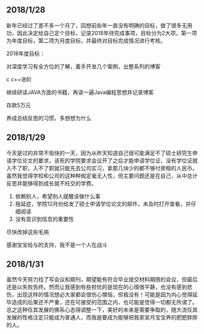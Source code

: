 ## 2018/1/28

新年已经过了差不多一个月了，回想前些年一直没有明确的目标，做了很多无用功，因此决定给自己定个目标，记录2018年待完成事项，目标分为2大项，第一项为年度目标，第二项为月度目标，并最终对目标完成情况进行考核。

2018年度目标：

对深度学习有全方位的了解，着手开发几个案例，出整系列的博客

c c++进阶

继续研读JAVA方面的书籍，再读一遍Java编程思想并记录博客

存款5万元

养成总结反思的习惯，多想想为什么

## 2018/1/29

今天是过的非常不愉快的一天，因为从昨天知道自己很可能满足不了硕士研究生申请学位论文的要求，该死的学院要求会议开了之后才能申请学位证，没有学位证就入不了职，入不了职就只能先去公司实习，拿那几块少的都不够付房租的人民币。虽然我觉得学校和公司的这种种规定毫无人性，但主要问题还是在自己，从中总计反思并能够得到成长就不枉交的学费。

1. 依赖别人，希望别人提醒该做什么事
2. 拖延症，学院12月份给发了硕士申请学位论文的邮件，未及时打开查看，并仔细阅读
3. 没有意识到信息的重要性

尽快改掉这些毛病

感谢宝宝给与的支持，我不是一个人在战斗



## 2018/1/31

虽然今天努力找了写会议和期刊，期望能有符合毕业提交材料期限的会议，但最后还是以失败告终。然而让我感到有些担忧的是现在的心情很平静，也没有感到悲伤，出现这样的情况想必大家都会很伤心懊恼，但我没有！可能是因为内心觉得延毕造成的后果还不严重，还在可接受的范围之内，也可能是觉得一切都无所谓了。总之这种任其发展的佛系心态得调整一下，美好的未来是需要争取的，随大流任其发展的性格注定只能成为普通人，而我是要成为能够把我家吴月宝宝养的肥肥胖胖的人。



